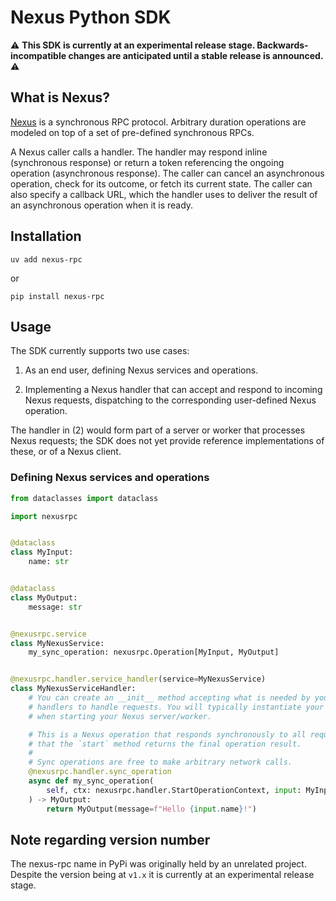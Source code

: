 # Nexus Python SDK

⚠️  **This SDK is currently at an experimental release stage. Backwards-incompatible changes are anticipated until a stable release is announced.** ⚠️

## What is Nexus?

[Nexus](https://github.com/nexus-rpc/) is a synchronous RPC protocol. Arbitrary duration operations are modeled on top of
a set of pre-defined synchronous RPCs.

A Nexus caller calls a handler. The handler may respond inline (synchronous response) or
return a token referencing the ongoing operation (asynchronous response). The caller can
cancel an asynchronous operation, check for its outcome, or fetch its current state. The
caller can also specify a callback URL, which the handler uses to deliver the result of
an asynchronous operation when it is ready.

## Installation

```
uv add nexus-rpc
```
or
```
pip install nexus-rpc
```

## Usage

The SDK currently supports two use cases:

1. As an end user, defining Nexus services and operations.

2. Implementing a Nexus handler that can accept and respond to incoming Nexus requests, dispatching to the corresponding user-defined Nexus operation.

The handler in (2) would form part of a server or worker that processes Nexus requests; the SDK does not yet provide reference implementations of these, or of a Nexus client.

### Defining Nexus services and operations

```python
from dataclasses import dataclass

import nexusrpc


@dataclass
class MyInput:
    name: str


@dataclass
class MyOutput:
    message: str


@nexusrpc.service
class MyNexusService:
    my_sync_operation: nexusrpc.Operation[MyInput, MyOutput]


@nexusrpc.handler.service_handler(service=MyNexusService)
class MyNexusServiceHandler:
    # You can create an __init__ method accepting what is needed by your operation
    # handlers to handle requests. You will typically instantiate your service handler class
    # when starting your Nexus server/worker.

    # This is a Nexus operation that responds synchronously to all requests. That means
    # that the `start` method returns the final operation result.
    #
    # Sync operations are free to make arbitrary network calls.
    @nexusrpc.handler.sync_operation
    async def my_sync_operation(
        self, ctx: nexusrpc.handler.StartOperationContext, input: MyInput
    ) -> MyOutput:
        return MyOutput(message=f"Hello {input.name}!")
```


## Note regarding version number
The nexus-rpc name in PyPi was originally held by an unrelated project. Despite the
version being at `v1.x` it is currently at an experimental release stage.
